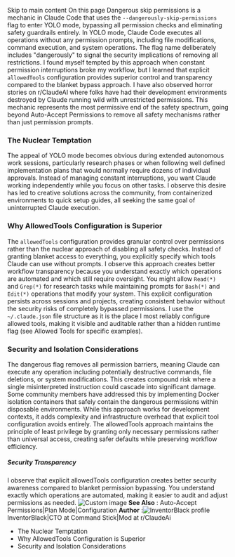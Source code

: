 Skip to main content
On this page
Dangerous skip permissions is a mechanic in Claude Code that uses the `--dangerously-skip-permissions` flag to enter YOLO mode, bypassing all permission checks and eliminating safety guardrails entirely.
In YOLO mode, Claude Code executes all operations without any permission prompts, including file modifications, command execution, and system operations. The flag name deliberately includes "dangerously" to signal the security implications of removing all restrictions.
I found myself tempted by this approach when constant permission interruptions broke my workflow, but I learned that explicit `allowedTools` configuration provides superior control and transparency compared to the blanket bypass approach. I have also observed horror stories on r/ClaudeAI where folks have had their development environments destroyed by Claude running wild with unrestricted permissions.
This mechanic represents the most permissive end of the safety spectrum, going beyond Auto-Accept Permissions to remove all safety mechanisms rather than just permission prompts.
### The Nuclear Temptation​
The appeal of YOLO mode becomes obvious during extended autonomous work sessions, particularly research phases or when following well defined implementation plans that would normally require dozens of individual approvals. Instead of managing constant interruptions, you want Claude working independently while you focus on other tasks.
I observe this desire has led to creative solutions across the community, from containerized environments to quick setup guides, all seeking the same goal of uninterrupted Claude execution.
### Why AllowedTools Configuration is Superior​
The `allowedTools` configuration provides granular control over permissions rather than the nuclear approach of disabling all safety checks. Instead of granting blanket access to everything, you explicitly specify which tools Claude can use without prompts.
I observe this approach creates better workflow transparency because you understand exactly which operations are automated and which still require oversight. You might allow `Read(*)` and `Grep(*)` for research tasks while maintaining prompts for `Bash(*)` and `Edit(*)` operations that modify your system.
This explicit configuration persists across sessions and projects, creating consistent behavior without the security risks of completely bypassed permissions. I use the `~/.claude.json` file structure as it is the place I most reliably configure allowed tools, making it visible and auditable rather than a hidden runtime flag (see Allowed Tools for specific examples).
### Security and Isolation Considerations​
The dangerous flag removes all permission barriers, meaning Claude can execute any operation including potentially destructive commands, file deletions, or system modifications. This creates compound risk where a single misinterpreted instruction could cascade into significant damage.
Some community members have addressed this by implementing Docker isolation containers that safely contain the dangerous permissions within disposable environments. While this approach works for development contexts, it adds complexity and infrastructure overhead that explicit tool configuration avoids entirely.
The allowedTools approach maintains the principle of least privilege by granting only necessary permissions rather than universal access, creating safer defaults while preserving workflow efficiency.
##### Security Transparency
I observe that explicit allowedTools configuration creates better security awareness compared to blanket permission bypassing. You understand exactly which operations are automated, making it easier to audit and adjust permissions as needed.
![Custom image](https://www.claudelog.com/img/discovery/005_scary.png)
**See Also** : Auto-Accept Permissions|Plan Mode|Configuration
**Author** :![InventorBlack profile](https://www.claudelog.com/img/claudes-greatest-soldier.png)InventorBlack|CTO at Command Stick|Mod at r/ClaudeAi
  * The Nuclear Temptation
  * Why AllowedTools Configuration is Superior
  * Security and Isolation Considerations


